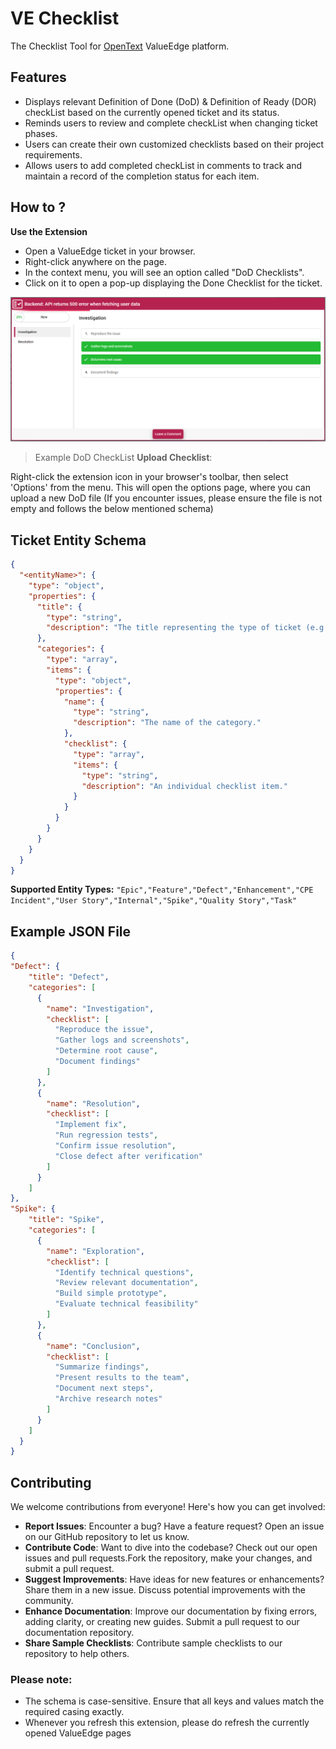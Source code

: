 # VE Checklist
The Checklist Tool for [OpenText](https://www.opentext.com/) ValueEdge platform.

## Features
- Displays relevant Definition of Done (DoD) & Definition of Ready (DOR) checkList based on the currently opened ticket and its status.
- Reminds users to review and complete checkList when changing ticket phases.
- Users can create their own customized checklists based on their project requirements.
- Allows users to add completed checkList in comments to track and maintain a record of the completion status for each item.

## How to ?
**Use the Extension**
* Open a ValueEdge ticket in your browser.
* Right-click anywhere on the page.
* In the context menu, you will see an option called "DoD Checklists".
* Click on it to open a pop-up displaying the Done Checklist for the ticket.

![Screenshot for DoDcheckList](screenshots/DoDCheckList.png)
> Example DoD CheckList
**Upload Checklist**:

Right-click the extension icon in your browser's toolbar, then select 'Options' from the menu. This will open the options page, where you can upload a new DoD file (If you encounter issues, please ensure the file is not empty and follows the below mentioned schema)

## Ticket Entity Schema 
```json
{
  "<entityName>": {
    "type": "object",
    "properties": {
      "title": {
        "type": "string",
        "description": "The title representing the type of ticket (e.g., Defect, Epic)"
      },
      "categories": {
        "type": "array",
        "items": {
          "type": "object",
          "properties": {
            "name": {
              "type": "string",
              "description": "The name of the category."
            },
            "checklist": {
              "type": "array",
              "items": {
                "type": "string",
                "description": "An individual checklist item."
              }
            }
          }
        }
      }
    }
  }
}
```
**Supported Entity Types:** ```"Epic","Feature","Defect","Enhancement","CPE Incident","User Story","Internal","Spike","Quality Story","Task"```

## Example JSON File

```JSON
{
"Defect": {
    "title": "Defect",
    "categories": [
      {
        "name": "Investigation",
        "checklist": [
          "Reproduce the issue",
          "Gather logs and screenshots",
          "Determine root cause",
          "Document findings"
        ]
      },
      {
        "name": "Resolution",
        "checklist": [
          "Implement fix",
          "Run regression tests",
          "Confirm issue resolution",
          "Close defect after verification"
        ]
      }
    ]
},
"Spike": {
    "title": "Spike",
    "categories": [
      {
        "name": "Exploration",
        "checklist": [
          "Identify technical questions",
          "Review relevant documentation",
          "Build simple prototype",
          "Evaluate technical feasibility"
        ]
      },
      {
        "name": "Conclusion",
        "checklist": [
          "Summarize findings",
          "Present results to the team",
          "Document next steps",
          "Archive research notes"
        ]
      }
    ]
  }
}
```

## Contributing
We welcome contributions from everyone! Here's how you can get involved:

- **Report Issues**: Encounter a bug? Have a feature request? Open an issue on our GitHub repository to let us know.
- **Contribute Code**: Want to dive into the codebase? Check out our open issues and pull requests.Fork the repository, make your changes, and submit a pull request.
- **Suggest Improvements**: Have ideas for new features or enhancements? Share them in a new issue. Discuss potential improvements with the community.
- **Enhance Documentation**: Improve our documentation by fixing errors, adding clarity, or creating new guides. Submit a pull request to our documentation repository.
- **Share Sample Checklists**: Contribute sample checklists to our repository to help others.

### Please note:
- The schema is case-sensitive. Ensure that all keys and values match the required casing exactly.
- Whenever you refresh this extension, please do refresh the currently opened ValueEdge pages
